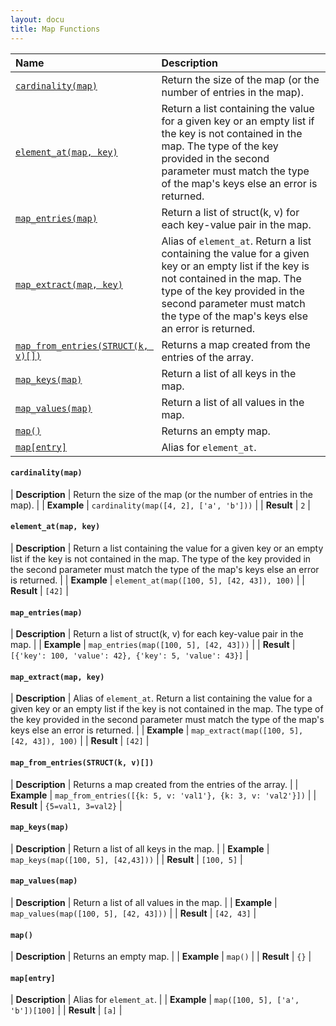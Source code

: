 ```yaml
---
layout: docu
title: Map Functions
---
```


<!-- markdownlint-disable MD001 -->

| Name | Description |
|:--|:-------|
| [`cardinality(map)`](#cardinalitymap) | Return the size of the map (or the number of entries in the map). |
| [`element_at(map, key)`](#element_atmap-key) | Return a list containing the value for a given key or an empty list if the key is not contained in the map. The type of the key provided in the second parameter must match the type of the map's keys else an error is returned. |
| [`map_entries(map)`](#map_entriesmap) | Return a list of struct(k, v) for each key-value pair in the map. |
| [`map_extract(map, key)`](#map_extractmap-key) | Alias of `element_at`. Return a list containing the value for a given key or an empty list if the key is not contained in the map. The type of the key provided in the second parameter must match the type of the map's keys else an error is returned. |
| [`map_from_entries(STRUCT(k, v)[])`](#map_from_entriesstructk-v) | Returns a map created from the entries of the array. |
| [`map_keys(map)`](#map_keysmap) | Return a list of all keys in the map. |
| [`map_values(map)`](#map_valuesmap) | Return a list of all values in the map. |
| [`map()`](#map) | Returns an empty map. |
| [`map[entry]`](#mapentry) | Alias for `element_at`. |

#### `cardinality(map)`

<div class="nostroke_table"></div>

| **Description** | Return the size of the map (or the number of entries in the map). |
| **Example** | `cardinality(map([4, 2], ['a', 'b']))` |
| **Result** | `2` |

#### `element_at(map, key)`

<div class="nostroke_table"></div>

| **Description** | Return a list containing the value for a given key or an empty list if the key is not contained in the map. The type of the key provided in the second parameter must match the type of the map's keys else an error is returned. |
| **Example** | `element_at(map([100, 5], [42, 43]), 100)` |
| **Result** | `[42]` |

#### `map_entries(map)`

<div class="nostroke_table"></div>

| **Description** | Return a list of struct(k, v) for each key-value pair in the map. |
| **Example** | `map_entries(map([100, 5], [42, 43]))` |
| **Result** | `[{'key': 100, 'value': 42}, {'key': 5, 'value': 43}]` |

#### `map_extract(map, key)`

<div class="nostroke_table"></div>

| **Description** | Alias of `element_at`. Return a list containing the value for a given key or an empty list if the key is not contained in the map. The type of the key provided in the second parameter must match the type of the map's keys else an error is returned. |
| **Example** | `map_extract(map([100, 5], [42, 43]), 100)` |
| **Result** | `[42]` |

#### `map_from_entries(STRUCT(k, v)[])`

<div class="nostroke_table"></div>

| **Description** | Returns a map created from the entries of the array. |
| **Example** | `map_from_entries([{k: 5, v: 'val1'}, {k: 3, v: 'val2'}])` |
| **Result** | `{5=val1, 3=val2}` |

#### `map_keys(map)`

<div class="nostroke_table"></div>

| **Description** | Return a list of all keys in the map. |
| **Example** | `map_keys(map([100, 5], [42,43]))` |
| **Result** | `[100, 5]` |

#### `map_values(map)`

<div class="nostroke_table"></div>

| **Description** | Return a list of all values in the map. |
| **Example** | `map_values(map([100, 5], [42, 43]))` |
| **Result** | `[42, 43]` |

#### `map()`

<div class="nostroke_table"></div>

| **Description** | Returns an empty map. |
| **Example** | `map()` |
| **Result** | `{}` |

#### `map[entry]`

<div class="nostroke_table"></div>

| **Description** | Alias for `element_at`. |
| **Example** | `map([100, 5], ['a', 'b'])[100]` |
| **Result** | `[a]` |
